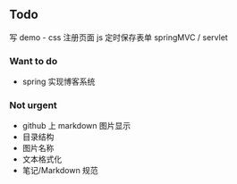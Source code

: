 
## Todo

写 demo - css 注册页面 js 定时保存表单 springMVC / servlet



### Want to do

- spring 实现博客系统



### Not urgent

- github 上 markdown 图片显示
- 目录结构
- 图片名称
- 文本格式化
- 笔记/Markdown 规范

